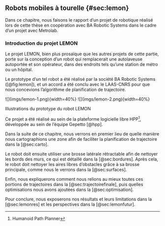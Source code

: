 ## Robots mobiles à tourelle {#sec:lemon}

Dans ce chapitre, nous faisons le rapport d’un projet de robotique réalisé lors de cette thèse en coopération avec
BA Robotic Systems dans le cadre d’un projet avec Metrolab.

### Introduction du projet LEMON

Le projet LEMON, bien plus prosaïque que les autres projets de cette partie, porte sur la conception d’un robot qui
remplacerait une autolaveuse autoportée et son opérateur, dans des endroits tels qu’une station de métro ou un hôpital.

Le prototype d’un tel robot a été réalisé par la société BA Robotic Systems ([@fig:lemon]), et un accord a été conclu
avec le LAAS-CNRS pour que nous concevions l’algorithme de planification de trajectoire.

<div id="fig:lemon">
![](imgs/lemon-1.png){width=40%}
![](imgs/lemon-2.png){width=40%}

Illustrations du prototype du robot LEMON
</div>

Ce projet a été réalisé au sein de la plateforme logicielle libre HPP[^7], développée au sein de l’équipe Gepetto
[@hpp].

[^7]: Humanoid Path Planner

Dans la suite de ce chapitre, nous verrons en premier lieu de quelle manière nous cartographions une zone afin de
faciliter la planification de trajectoire dans la [@sec:carto].

Le robot doit ensuite utiliser une brosse latérale rétractable afin de nettoyer les bords des murs, ce qui est détaillé
dans la [@sec:bordures]. Après cela, le robot doit nettoyer les aires libres d’obstacles grâce à sa brosse principale,
comme nous le verrons dans la [@sec:surfaces].

Enfin, nous expliquerons comment nous relions au mieux toutes ces portions de trajectoires dans la
[@sec:trajectoirefinale], puis quelles optimisations nous avons ajoutées dans la [@sec:optimisation].

Pour conclure, nous exposerons nos résultats et leurs limitations dans la [@sec:lemonres] et les perspectives dans la
[@sec:lemonfutur].
